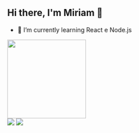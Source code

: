 ## Hi there, I'm Miriam 👋

- 🌱 I’m currently learning React e Node.js

<div>
  <img height="180em" src="https://github-readme-stats.vercel.app/api?username=anuraghazra&show_icons=true&theme=merko"
</div>

<div>
  <a href="mailto:miriamhwork@hotmail.com"><img src="https://img.shields.io/badge/Gmail-D14836?style=for-the-badge&logo=gmail&logoColor=white" target="_blank"/></a> 
  <a href="https://www.linkedin.com/in/miriam-akiko-hirose/"><img src="	https://img.shields.io/badge/LinkedIn-0077B5?style=for-the-badge&logo=linkedin&logoColor=white" target="_blank"/></a>
</div>
